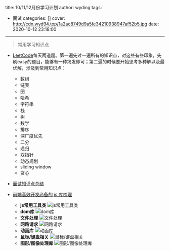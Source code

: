 title: 10/11/12月份学习计划
author: wyding
tags:
  - 面试
categories: []
cover: http://cdn.wyd94.top/1a2ac8749d9a5fe34210938947af52b5.jpg
date: 2020-10-12 23:18:00
---
> 常用学习知识点

<!-- more -->
- [LeetCode](https://leetcode-cn.com/problemset/all)每天两道题。第一遍先过一遍所有的知识点，对这些有些印象，先刷easy的题目，能够有一种揭发即可；第二遍的时候要开始思考多种解以及最优解，涉及到常用知识点：
	- 数组
   - 链表
   - 图
   - 哈希
   - 字符串
   - 栈
   - 树
   - 数学
   - 排序
   - 深广度优先
   - 二分
   - 递归
   - 双指针
   - 动态规划
   - sliding window
   - 贪心
   
- [面试知识点总结](https://github.com/wydingez/web-interview)
- [前端高效开发必备的 js 库梳理](https://juejin.cn/post/6898962197335490573)
  - **js常用工具类**
	![js常用工具类](/images/pasted-7.png)
  - **dom库**
	![dom库](/images/pasted-8.png)
  - **文件处理**
   ![文件处理](/images/pasted-9.png)
  - **网路请求**
   ![网路请求](/images/pasted-10.png)
  - **动画库**
   ![动画库](/images/pasted-11.png)
  - **鼠标/键盘相关**
   ![鼠标/键盘相关](/images/pasted-12.png)
  - **图形/图像处理库**
   ![图形/图像处理库](/images/pasted-13.png)
